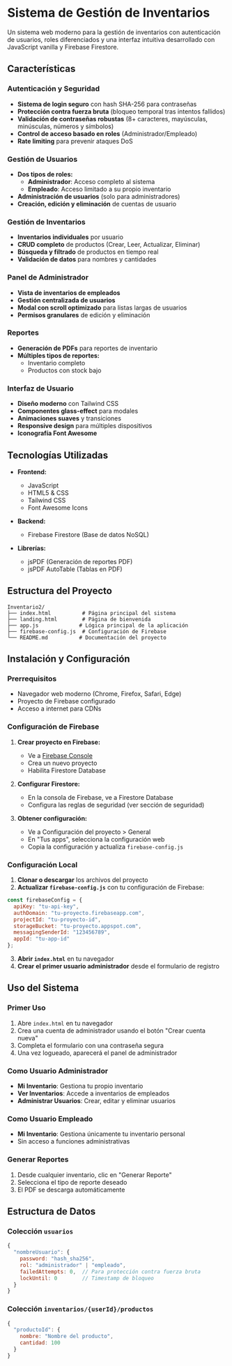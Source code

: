 #  Sistema de Gestión de Inventarios

Un sistema web moderno para la gestión de inventarios con autenticación de usuarios, roles diferenciados y una interfaz intuitiva desarrollado con JavaScript vanilla y Firebase Firestore.

##  Características

###  Autenticación y Seguridad
- **Sistema de login seguro** con hash SHA-256 para contraseñas
- **Protección contra fuerza bruta** (bloqueo temporal tras intentos fallidos)
- **Validación de contraseñas robustas** (8+ caracteres, mayúsculas, minúsculas, números y símbolos)
- **Control de acceso basado en roles** (Administrador/Empleado)
- **Rate limiting** para prevenir ataques DoS

###  Gestión de Usuarios
- **Dos tipos de roles:**
  - **Administrador**: Acceso completo al sistema
  - **Empleado**: Acceso limitado a su propio inventario
- **Administración de usuarios** (solo para administradores)
- **Creación, edición y eliminación** de cuentas de usuario

###  Gestión de Inventarios
- **Inventarios individuales** por usuario
- **CRUD completo** de productos (Crear, Leer, Actualizar, Eliminar)
- **Búsqueda y filtrado** de productos en tiempo real
- **Validación de datos** para nombres y cantidades

###  Panel de Administrador
- **Vista de inventarios de empleados** 
- **Gestión centralizada de usuarios**
- **Modal con scroll optimizado** para listas largas de usuarios
- **Permisos granulares** de edición y eliminación

###  Reportes
- **Generación de PDFs** para reportes de inventario
- **Múltiples tipos de reportes:**
  - Inventario completo
  - Productos con stock bajo

###  Interfaz de Usuario
- **Diseño moderno** con Tailwind CSS
- **Componentes glass-effect** para modales
- **Animaciones suaves** y transiciones
- **Responsive design** para múltiples dispositivos
- **Iconografía Font Awesome**

##  Tecnologías Utilizadas

- **Frontend:**
  - JavaScript
  - HTML5 & CSS
  - Tailwind CSS
  - Font Awesome Icons
  
- **Backend:**
  - Firebase Firestore (Base de datos NoSQL)
  
- **Librerías:**
  - jsPDF (Generación de reportes PDF)
  - jsPDF AutoTable (Tablas en PDF)

##  Estructura del Proyecto

```
Inventario2/
├── index.html          # Página principal del sistema
├── landing.html        # Página de bienvenida
├── app.js             # Lógica principal de la aplicación
├── firebase-config.js  # Configuración de Firebase
└── README.md          # Documentación del proyecto
```

##  Instalación y Configuración

### Prerrequisitos
- Navegador web moderno (Chrome, Firefox, Safari, Edge)
- Proyecto de Firebase configurado
- Acceso a internet para CDNs

### Configuración de Firebase

1. **Crear proyecto en Firebase:**
   - Ve a [Firebase Console](https://console.firebase.google.com/)
   - Crea un nuevo proyecto
   - Habilita Firestore Database

2. **Configurar Firestore:**
   - En la consola de Firebase, ve a Firestore Database
   - Configura las reglas de seguridad (ver sección de seguridad)

3. **Obtener configuración:**
   - Ve a Configuración del proyecto > General
   - En "Tus apps", selecciona la configuración web
   - Copia la configuración y actualiza `firebase-config.js`

### Configuración Local

1. **Clonar o descargar** los archivos del proyecto
2. **Actualizar `firebase-config.js`** con tu configuración de Firebase:

```javascript
const firebaseConfig = {
  apiKey: "tu-api-key",
  authDomain: "tu-proyecto.firebaseapp.com",
  projectId: "tu-proyecto-id",
  storageBucket: "tu-proyecto.appspot.com",
  messagingSenderId: "123456789",
  appId: "tu-app-id"
};
```

3. **Abrir `index.html`** en tu navegador
4. **Crear el primer usuario administrador** desde el formulario de registro


##  Uso del Sistema

###  Primer Uso
1. Abre `index.html` en tu navegador
2. Crea una cuenta de administrador usando el botón "Crear cuenta nueva"
3. Completa el formulario con una contraseña segura
4. Una vez logueado, aparecerá el panel de administrador

###  Como Usuario Administrador
- **Mi Inventario**: Gestiona tu propio inventario
- **Ver Inventarios**: Accede a inventarios de empleados
- **Administrar Usuarios**: Crear, editar y eliminar usuarios

###  Como Usuario Empleado
- **Mi Inventario**: Gestiona únicamente tu inventario personal
- Sin acceso a funciones administrativas

###  Generar Reportes
1. Desde cualquier inventario, clic en "Generar Reporte"
2. Selecciona el tipo de reporte deseado
3. El PDF se descarga automáticamente


##  Estructura de Datos

### Colección `usuarios`
```javascript
{
  "nombreUsuario": {
    password: "hash_sha256",
    rol: "administrador" | "empleado",
    failedAttempts: 0,  // Para protección contra fuerza bruta
    lockUntil: 0        // Timestamp de bloqueo
  }
}
```

### Colección `inventarios/{userId}/productos`
```javascript
{
  "productoId": {
    nombre: "Nombre del producto",
    cantidad: 100
  }
}
```
